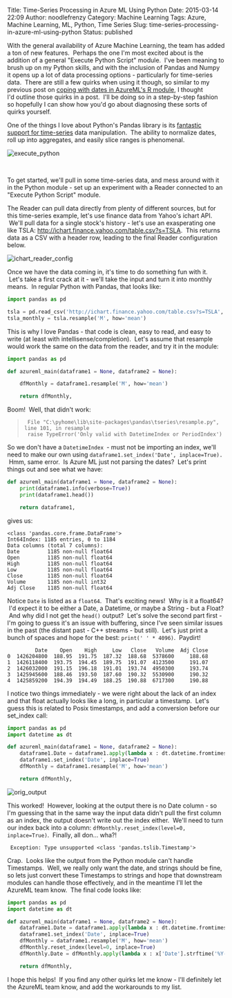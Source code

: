Title: Time-Series Processing in Azure ML Using Python
Date: 2015-03-14 22:09
Author: noodlefrenzy
Category: Machine Learning
Tags: Azure, Machine Learning, ML, Python, Time Series
Slug: time-series-processing-in-azure-ml-using-python
Status: published

With the general availability of Azure Machine Learning, the team has
added a ton of new features.  Perhaps the one I'm most excited about is
the addition of a general "Execute Python Script" module.  I've been
meaning to brush up on my Python skills, and with the inclusion of
Pandas and Numpy it opens up a lot of data processing options -
particularly for time-series data.  There are still a few quirks when
using it though, so similar to my previous post on [coping with dates in
AzureML's R
module](http://www.mikelanzetta.com/2015/01/data-cleaning-with-azureml-and-r-dates/), I
thought I'd outline those quirks in a post.  I'll be doing so in a
step-by-step fashion so hopefully I can show how you'd go about
diagnosing these sorts of quirks yourself.

One of the things I love about Python's Pandas library is its [fantastic
support for
time-series](http://pandas.pydata.org/pandas-docs/stable/timeseries.html)
data manipulation.  The ability to normalize dates, roll up into
aggregates, and easily slice ranges is phenomenal.

![execute\_python]({filename}/images/execute_python.png)

 

To get started, we'll pull in some time-series data, and mess around
with it in the Python module - set up an experiment with a Reader
connected to an "Execute Python Script" module.

The Reader can pull data directly from plenty of different sources, but
for this time-series example, let's use finance data from Yahoo's ichart
API.  We'll pull data for a single stock's history - let's use an
exasperating one like
TSLA: http://ichart.finance.yahoo.com/table.csv?s=TSLA.  This returns
data as a CSV with a header row, leading to the final Reader
configuration
below.

![ichart\_reader\_config]({filename}/images/ichart_reader_config.png)

Once we have the data coming in, it's time to do something fun with it.
 Let's take a first crack at it - we'll take the input and turn it into
monthly means.  In regular Python with Pandas, that looks like:

```python
import pandas as pd

tsla = pd.read_csv('http://ichart.finance.yahoo.com/table.csv?s=TSLA', index_col=0, parse_dates=True)
tsla_monthly = tsla.resample('M', how='mean')
```

This is why I love Pandas - that code is clean, easy to read, and easy
to write (at least with intellisense/completion).  Let's assume that
resample would work the same on the data from the reader, and try it in
the module:

```python
import pandas as pd

def azureml_main(dataframe1 = None, dataframe2 = None):

    dfMonthly = dataframe1.resample('M', how='mean')

    return dfMonthly,
```

Boom!  Well, that didn't work:

> ` File "C:\pyhome\lib\site-packages\pandas\tseries\resample.py", line 101, in resample`\
>  ` raise TypeError('Only valid with DatetimeIndex or PeriodIndex')`

So we don't have a `DatetimeIndex `- must not be importing an index,
we'll need to make our own
using `dataframe1.set_index('Date', inplace=True).`  Hmm, same error.
 Is Azure ML just not parsing the dates?  Let's print things out and see
what we have:

```python
def azureml_main(dataframe1 = None, dataframe2 = None):
    print(dataframe1.info(verbose=True))
    print(dataframe1.head())

    return dataframe1,
```

gives us:

```
<class 'pandas.core.frame.DataFrame'>
Int64Index: 1185 entries, 0 to 1184
Data columns (total 7 columns):
Date         1185 non-null float64
Open         1185 non-null float64
High         1185 non-null float64
Low          1185 non-null float64
Close        1185 non-null float64
Volume       1185 non-null int32
Adj Close    1185 non-null float64
```

Notice `Date` is listed as a `float64`.  That's exciting news!  Why is
it a float64?  I'd expect it to be either a Date, a Datetime, or maybe a
String - but a Float?  And why did I not get the `head()` output?  Let's
solve the second part first - I'm going to guess it's an issue with
buffering, since I've seen similar issues in the past (the distant
past - C++ streams - but still).  Let's just print a bunch of spaces and
hope for the best: `print(' ' * 4096)`.  Paydirt!

```
         Date    Open    High     Low   Close   Volume  Adj Close
0  1426204800  188.95  191.75  187.32  188.68  5378600     188.68
1  1426118400  193.75  194.45  189.75  191.07  4123500     191.07
2  1426032000  191.15  196.18  191.01  193.74  4950300     193.74
3  1425945600  188.46  193.50  187.60  190.32  5530900     190.32
4  1425859200  194.39  194.49  188.25  190.88  6717300     190.88
```

I notice two things immediately - we were right about the lack of an
index and that float actually looks like a long, in particular a
timestamp.  Let's guess this is related to Posix timestamps, and add a
conversion before our set\_index call:

```python
import pandas as pd
import datetime as dt

def azureml_main(dataframe1 = None, dataframe2 = None):
    dataframe1.Date = dataframe1.apply(lambda x : dt.datetime.fromtimestamp(x['Date']), axis=1)
    dataframe1.set_index('Date', inplace=True)
    dfMonthly = dataframe1.resample('M', how='mean')

    return dfMonthly,
```

![orig\_output]({filename}/images/orig_output.png) 

This worked!  However, looking at the output there is no Date column - so I'm
guessing that in the same way the input data didn't pull the first
column as an index, the output doesn't write out the index either.
 We'll need to turn our index back into a
column: `dfMonthly.reset_index(level=0, inplace=True)`.  Finally, all
don... wha?!

` Exception: Type unsupported <class 'pandas.tslib.Timestamp'>`

Crap.  Looks like the output from the Python module can't handle
Timestamps.  Well, we really only want the date, and strings should be
fine, so lets just convert these Timestamps to strings and hope that
downstream modules can handle those effectively, and in the meantime
I'll let the AzureML team know.  The final code looks like:

```python
import pandas as pd
import datetime as dt

def azureml_main(dataframe1 = None, dataframe2 = None):
    dataframe1.Date = dataframe1.apply(lambda x : dt.datetime.fromtimestamp(x['Date']), axis=1)
    dataframe1.set_index('Date', inplace=True)
    dfMonthly = dataframe1.resample('M', how='mean')
    dfMonthly.reset_index(level=0, inplace=True)
    dfMonthly.Date = dfMonthly.apply(lambda x : x['Date'].strftime('%Y-%m-%d'), axis=1)

    return dfMonthly,
```

I hope this helps!  If you find any other quirks let me know - I'll
definitely let the AzureML team know, and add the workarounds to my
list.

